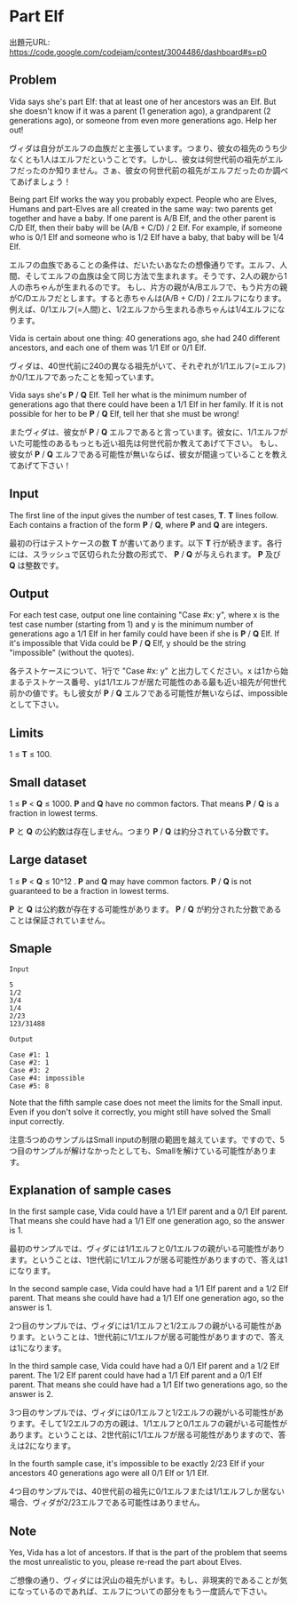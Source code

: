 # Part Elf

出題元URL: https://code.google.com/codejam/contest/3004486/dashboard#s=p0

## Problem

Vida says she's part Elf: that at least one of her ancestors was an Elf. But she doesn't know if it was a parent (1 generation ago), a grandparent (2 generations ago), or someone from even more generations ago. Help her out!

ヴィダは自分がエルフの血族だと主張しています。つまり、彼女の祖先のうち少なくとも1人はエルフだということです。しかし、彼女は何世代前の祖先がエルフだったのか知りません。さぁ、彼女の何世代前の祖先がエルフだったのか調べてあげましょう！

Being part Elf works the way you probably expect. People who are Elves, Humans and part-Elves are all created in the same way: two parents get together and have a baby. If one parent is A/B Elf, and the other parent is C/D Elf, then their baby will be (A/B + C/D) / 2 Elf. For example, if someone who is 0/1 Elf and someone who is 1/2 Elf have a baby, that baby will be 1/4 Elf.

エルフの血族であることの条件は、だいたいあなたの想像通りです。エルフ、人間、そしてエルフの血族は全て同じ方法で生まれます。そうです、2人の親から1人の赤ちゃんが生まれるのです。
もし、片方の親がA/Bエルフで、もう片方の親がC/Dエルフだとします。すると赤ちゃんは(A/B + C/D) / 2エルフになります。
例えば、0/1エルフ(=人間)と、1/2エルフから生まれる赤ちゃんは1/4エルフになります。

Vida is certain about one thing: 40 generations ago, she had 240 different ancestors, and each one of them was 1/1 Elf or 0/1 Elf.

ヴィダは、40世代前に240の異なる祖先がいて、それぞれが1/1エルフ(=エルフ)か0/1エルフであったことを知っています。

Vida says she's **P** / **Q** Elf. Tell her what is the minimum number of generations ago that there could have been a 1/1 Elf in her family. If it is not possible for her to be **P** / **Q** Elf, tell her that she must be wrong!

またヴィダは、彼女が **P** / **Q** エルフであると言っています。彼女に、1/1エルフがいた可能性のあるもっとも近い祖先は何世代前か教えてあげて下さい。
もし、彼女が **P** / **Q** エルフである可能性が無いならば、彼女が間違っていることを教えてあげて下さい！

## Input

The first line of the input gives the number of test cases, **T**. **T** lines follow. Each contains a fraction of the form **P** / **Q**, where **P** and **Q** are integers.

最初の行はテストケースの数 **T** が書いてあります。以下 **T** 行が続きます。各行には、スラッシュで区切られた分数の形式で、 **P** / **Q** が与えられます。 **P** 及び **Q** は整数です。

## Output

For each test case, output one line containing "Case #x: y", where x is the test case number (starting from 1) and y is the minimum number of generations ago a 1/1 Elf in her family could have been if she is **P** / **Q** Elf. If it's impossible that Vida could be **P** / **Q** Elf, y should be the string "impossible" (without the quotes).

各テストケースについて、1行で "Case #x: y" と出力してください。x は1から始まるテストケース番号、yは1/1エルフが居た可能性のある最も近い祖先が何世代前かの値です。もし彼女が **P** / **Q** エルフである可能性が無いならば、impossibleとして下さい。

## Limits

1 ≤ **T** ≤ 100.

## Small dataset

1 ≤ **P** < **Q** ≤ 1000.
**P** and **Q** have no common factors. That means **P** / **Q** is a fraction in lowest terms.

**P** と **Q** の公約数は存在しません。つまり **P** / **Q** は約分されている分数です。

## Large dataset

1 ≤ **P** < **Q** ≤ 10^12 .
**P** and **Q** may have common factors. **P** / **Q** is not guaranteed to be a fraction in lowest terms.

**P** と **Q** は公約数が存在する可能性があります。 **P** / **Q** が約分された分数であることは保証されていません。

## Smaple

```
Input 

5
1/2
3/4
1/4
2/23
123/31488

Output

Case #1: 1
Case #2: 1
Case #3: 2
Case #4: impossible
Case #5: 8
```

Note that the fifth sample case does not meet the limits for the Small input. Even if you don't solve it correctly, you might still have solved the Small input correctly.

注意:5つめのサンプルはSmall inputの制限の範囲を越えています。ですので、5つ目のサンプルが解けなかったとしても、Smallを解けている可能性があります。

## Explanation of sample cases

In the first sample case, Vida could have a 1/1 Elf parent and a 0/1 Elf parent. That means she could have had a 1/1 Elf one generation ago, so the answer is 1.

最初のサンプルでは、ヴィダには1/1エルフと0/1エルフの親がいる可能性があります。ということは、1世代前に1/1エルフが居る可能性がありますので、答えは1になります。

In the second sample case, Vida could have had a 1/1 Elf parent and a 1/2 Elf parent. That means she could have had a 1/1 Elf one generation ago, so the answer is 1.

2つ目のサンプルでは、ヴィダには1/1エルフと1/2エルフの親がいる可能性があります。ということは、1世代前に1/1エルフが居る可能性がありますので、答えは1になります。

In the third sample case, Vida could have had a 0/1 Elf parent and a 1/2 Elf parent. The 1/2 Elf parent could have had a 1/1 Elf parent and a 0/1 Elf parent. That means she could have had a 1/1 Elf two generations ago, so the answer is 2.

3つ目のサンプルでは、ヴィダには0/1エルフと1/2エルフの親がいる可能性があります。そして1/2エルフの方の親は、1/1エルフと0/1エルフの親がいる可能性があります。ということは、2世代前に1/1エルフが居る可能性がありますので、答えは2になります。

In the fourth sample case, it's impossible to be exactly 2/23 Elf if your ancestors 40 generations ago were all 0/1 Elf or 1/1 Elf.

4つ目のサンプルでは、40世代前の祖先に0/1エルフまたは1/1エルフしか居ない場合、ヴィダが2/23エルフである可能性はありません。

## Note

Yes, Vida has a lot of ancestors. If that is the part of the problem that seems the most unrealistic to you, please re-read the part about Elves.

ご想像の通り、ヴィダには沢山の祖先がいます。もし、非現実的であることが気になっているのであれば、エルフについての部分をもう一度読んで下さい。
